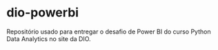 # dio-powerbi

Repositório usado para entregar o desafio de Power BI do curso Python Data Analytics no site da DIO.
